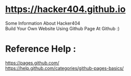 # https://hacker404.github.io
Some Information About Hacker404 <br>
Build Your Own Website Using Github Page At Github :)
# Reference Help : 
https://pages.github.com/ <br>
https://help.github.com/categories/github-pages-basics/
